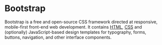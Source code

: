 # Bootstrap

Bootstrap is a free and open-source CSS framework directed at responsive, mobile-first front-end web development. It contains [HTML](/wiki/HTML), [CSS](/wiki/CSS) and (optionally) JavaScript-based design templates for typography, forms, buttons, navigation, and other interface components.
